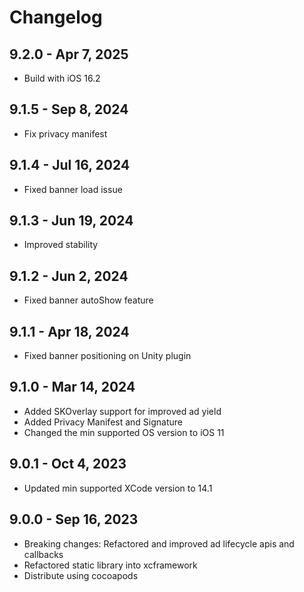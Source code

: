 # Changelog

## 9.2.0 - Apr 7, 2025

* Build with iOS 16.2
  
## 9.1.5 - Sep 8, 2024

* Fix privacy manifest 

## 9.1.4 - Jul 16, 2024

* Fixed banner load issue

## 9.1.3 - Jun 19, 2024

* Improved stability

## 9.1.2 - Jun 2, 2024

* Fixed banner autoShow feature

## 9.1.1 - Apr 18, 2024

* Fixed banner positioning on Unity plugin

## 9.1.0 - Mar 14, 2024

* Added SKOverlay support for improved ad yield
* Added Privacy Manifest and Signature
* Changed the min supported OS version to iOS 11

## 9.0.1 - Oct 4, 2023

* Updated min supported XCode version to 14.1

## 9.0.0 - Sep 16, 2023

* Breaking changes: Refactored and improved ad lifecycle apis and callbacks
* Refactored static library into xcframework
* Distribute using cocoapods
